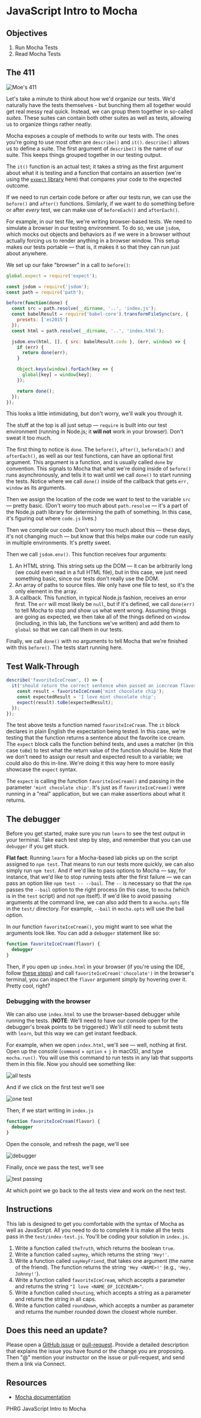 # JavaScript Intro to Mocha

## Objectives

1. Run Mocha Tests
2. Read Mocha Tests

## The 411
![Moe's 411](https://media.giphy.com/media/3orif1KCl3AcfVQefm/giphy.gif)

Let's take a minute to think about how we'd organize our tests. We'd naturally have the tests themselves - but bunching them all together would get real messy real quick. Instead, we can group them together in so-called _suites_. These suites can contain both other suites as well as tests, allowing us to organize things rather neatly.

Mocha exposes a couple of methods to write our tests with. The ones you're going to use most often are `describe()` and `it()`. `describe()` allows us to define a suite. The first argument of `describe()` is the name of our suite. This keeps things grouped together in our testing output.

The `it()` function is an actual test; it takes a string as the first argument about what it is testing and a function that contains an assertion (we're using the [`expect` library](https://github.com/mjackson/expect) here) that compares your code to the expected outcome.

If we need to run certain code before or after our tests run, we can use the `before()` and `after()` functions. Similarly, if we want to do something before or after _every_ test, we can make use of `beforeEach()` and `afterEach()`.

For example, in our test file, we're writing browser-based tests. We need to simulate a browser in our testing environment. To do so, we use `jsdom`, which mocks out objects and behaviors as if we were in a browser without actually forcing us to render anything in a browser window. This setup makes our tests portable — that is, it makes it so that they can run just about anywhere.

We set up our fake "browser" in a call to `before()`:

```javascript
global.expect = require('expect');

const jsdom = require('jsdom');
const path = require('path');

before(function(done) {
  const src = path.resolve(__dirname, '..', 'index.js');
  const babelResult = require('babel-core').transformFileSync(src, {
    presets: ['es2015']
  });
  const html = path.resolve(__dirname, '..', 'index.html');

  jsdom.env(html, [], { src: babelResult.code }, (err, window) => {
    if (err) {
      return done(err);
    }

    Object.keys(window).forEach(key => {
      global[key] = window[key];
    });

    return done();
  });
});
```

This looks a little intimidating, but don't worry, we'll walk you through it.

The stuff at the top is all just setup — `require` is built into our test environment (running in Node.js; it **will not** work in your browser). Don't sweat it too much.

The first thing to notice is `done`. The `before()`, `after()`, `beforeEach()` and `afterEach()`, as well as our test functions, can have an optional first argument. This argument is a function, and is usually called `done` by convention. This signals to Mocha that what we're doing inside of `before()` runs asynchronously, and tells it to wait until we call `done()` to start running the tests. Notice where we call `done()` inside of the callback that gets `err, window` as its arguments.

Then we assign the location of the code we want to test to the variable `src` — pretty basic. (Don't worry too much about `path.resolve` — it's a part of the Node.js path library for determining the path of something. In this case, it's figuring out where `code.js` lives.)

Then we compile our code. Don't worry too much about this — these days, it's not changing much — but know that this helps make our code run easily in multiple environments. It's pretty sweet.

Then we call `jsdom.env()`. This function receives four arguments:

1. An HTML string. This string sets up the DOM — it can be arbitrarily long (we could even read in a full HTML file), but in this case, we just need something basic, since our tests don't really use the DOM.
2. An array of paths to source files. We only have one file to test, so it's the only element in the array.
3. A callback. This function, in typical Node.js fashion, receives an error first. The `err` will most likely be `null`, but if it's defined, we call `done(err)` to tell Mocha to stop and show us what went wrong. Assuming things are going as expected, we then take all of the things defined on `window` (including, in this lab, the functions we've written) and add them to `global` so that we can call them in our tests.

Finally, we call `done()` with no arguments to tell Mocha that we're finished with this `before()`. The tests start running here.

## Test Walk-Through

```js
describe('favoriteIceCream', () => {
  it('should return the correct sentence when passed an icecream flavor', () => {
    const result = favoriteIceCream('mint chocolate chip');
    const expectedResult = 'I love mint chocolate chip';
    expect(result).toBe(expectedResult);
  });
});
```

The test above tests a function named `favoriteIceCream`. The `it` block declares in plain English the expectation being tested. In this case, we're testing that the function returns a sentence about the favorite ice cream. The `expect` block calls the function behind tests, and uses a matcher (in this case `toBe`) to test what the return value of the function should be. Note that we don't need to assign our result and expected result to a variable; we could also do this in-line. We're doing it this way here to more easily showcase the `expect` syntax.

The `expect` is calling the function `favoriteIceCream()` and passing in the parameter `'mint chocolate chip'`. It's just as if `favoriteIceCream()` were running in a "real" application, but we can make assertions about what it returns.

## The debugger

Before you get started, make sure you run `learn` to see the test output in your terminal. Take each test step by step, and remember that you can use `debugger` if you get stuck.

**Flat fact**: Running `learn` for a Mocha-based lab picks up on the script assigned to `npm test`. That means to run our tests more quickly, we can also simply run `npm test`. And if we'd like to pass options to Mocha — say, for instance, that we'd like to stop running tests after the first failure — we can pass an option like `npm test -- --bail`. The `--` is necessary so that the `npm` passes the `--bail` option to the right process (in this case, to `mocha` (which is in the `test` script) and not `npm` itself). If we'd like to avoid passing arguments at the command line, we can also add them to a `mocha.opts` file in the `test/` directory. For example, `--bail` in `mocha.opts` will use the bail option.

In our function `favoriteIceCream()`, you might want to see what the arguments look like. You can add a `debugger` statement like so:
```javascript
function favoriteIceCream(flavor) {
  debugger
}
```

Then, if you open up `index.html` in your browser (if you're using the IDE, follow [these steps](http://help.learn.co/the-learn-ide/common-ide-questions/viewing-html-pages-in-the-learn-ide)) and call `favoriteIceCream('chocolate')` in the browser's terminal, you can inspect the `flavor` argument simply by hovering over it. Pretty cool, right?

### Debugging with the browser

We can also use `index.html` to use the browser-based debugger while running the tests. (**NOTE**: We'll need to have our console open for the debugger's break points to be triggered.) We'll still need to submit tests with `learn`, but this way we can get instant feedback.

For example, when we open `index.html`, we'll see — well, nothing at first. Open up the console (`command` + `option` + `j` in macOS), and type `mocha.run()`. You will use this command to run tests in any lab that supports them in this file. Now you should see something like:

![all tests](https://curriculum-content.s3.amazonaws.com/skills-based-js/intro_to_mocha/intro_to_mocha_all_tests.png)

And if we click on the first test we'll see

![one test](https://curriculum-content.s3.amazonaws.com/skills-based-js/intro_to_mocha/intro_to_mocha_one_test.png)

Then, if we start writing in `index.js`

```javascript
function favoriteIceCream(flavor) {
  debugger
}
```

Open the console, and refresh the page, we'll see

![debugger](https://curriculum-content.s3.amazonaws.com/skills-based-js/intro_to_mocha/intro_to_mocha_debugger.png)

Finally, once we pass the test, we'll see

![test passing](https://curriculum-content.s3.amazonaws.com/skills-based-js/intro_to_mocha/intro_to_mocha_one_test_passing.png)

At which point we go back to the all tests view and work on the next test.

## Instructions

This lab is designed to get you comfortable with the syntax of Mocha as well as JavaScript. All you need to do to complete it is make all the tests pass in the `test/index-test.js`.  You'll be coding your solution in `index.js`.

1. Write a function called `theTruth`, which returns the boolean `true`.
2. Write a function called `sayHey`, which returns the string `'Hey!'`.
3. Write a function called `sayHeyFriend`, that takes one argument (the name of the friend). The function returns the string `'Hey <NAME>!'` (e.g., `'Hey, Johnny!'`).
4. Write a function called `favoriteIceCream`, which accepts a parameter and returns the string `"I love <NAME_OF_ICECREAM>"`.
5. Write a function called `shouting`, which accepts a string as a parameter and returns the string in all caps.
6. Write a function called `roundDown`, which accepts a number as parameter and returns the number rounded down the closest whole number.

## Does this need an update?
 Please open a [GitHub issue](https://github.com/learn-co-curriculum/phrg-js-advanced-functions-intro-to-mocha-readme/issues) or [pull-request](https://github.com/learn-co-curriculum/phrg-js-advanced-functions-intro-to-mocha-readme/pulls). Provide a detailed description that explains the issue you have found or the change you are proposing. Then "@" mention your instructor on the issue or pull-request, and send them a link via Connect.

## Resources

- [Mocha documentation](http://mochajs.org/)

<p data-visibility='hidden'>PHRG JavaScript Intro to Mocha</p>
